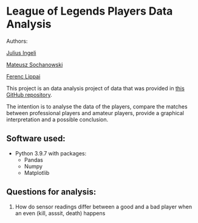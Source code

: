 # League of Legends Players Data Analysis


Authors:
 
[Julius Ingeli](https://github.com/julius-ingeli)

[Mateusz Sochanowski](https://github.com/msochan)

[Ferenc Lippai](https://github.com/zyarra)


This project is an data analysis project of data that was provided in [this GitHub repository](https://github.com/smerdov/eSports_Sensors_Dataset).

The intention is to analyse the data of the players, compare the matches between professional players and amateur players, provide a graphical interpretation and a possible conclusion.

## Software used:
- Python 3.9.7
with packages:
    - Pandas
    - Numpy
    - Matplotlib


## Questions for analysis:
1. How do sensor readings differ between a good and a bad player when an even (kill, asssit, death) happens
